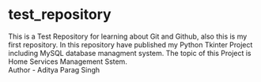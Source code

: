 # test_repository
This is a Test Repository for learning about Git and Github, also this is my first repository. In this repository have published my Python Tkinter Project including MySQL database managment system. The topic of this Project is Home Services Management Sstem.
<br>
Author - Aditya Parag Singh
